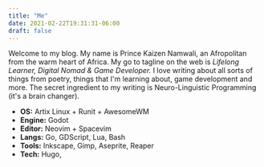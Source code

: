 ```yaml
---
title: "Me"
date: 2021-02-22T19:31:31-06:00
draft: false
---
```


Welcome to my blog. My name is Prince Kaizen Namwali, an Afropolitan from the warm heart of Africa. My go to tagline on the web is _Lifelong Learner, Digital Nomad & Game Developer._ I love writing about all sorts of things from poetry, things that I'm learning about, game development and more. The secret ingredient to my writing is Neuro-Linguistic Programming (it's a brain changer).

- __OS:__ Artix Linux + Runit + AwesomeWM
- __Engine:__ Godot
- __Editor:__ Neovim + Spacevim
- __Langs:__ Go, GDScript, Lua, Bash
- __Tools:__ Inkscape, Gimp, Aseprite, Reaper
- __Tech:__ Hugo, 
